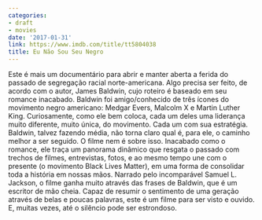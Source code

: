 ```yaml
---
categories:
- draft
- movies
date: '2017-01-31'
link: https://www.imdb.com/title/tt5804038
title: Eu Não Sou Seu Negro
---
```


Este é mais um documentário para abrir e manter aberta a ferida do passado de segregação racial norte-americana. Algo precisa ser feito, de acordo com o autor, James Baldwin, cujo roteiro é baseado em seu romance inacabado. Baldwin foi amigo/conhecido de três ícones do movimento negro americano: Medgar Evers, Malcolm X e Martin Luther King. Curiosamente, como ele bem coloca, cada um deles uma liderança muito diferente, muito única, do movimento. Cada um com sua estratégia. Baldwin, talvez fazendo média, não torna claro qual é, para ele, o caminho melhor a ser seguido. O filme nem é sobre isso. Inacabado como o romance, ele traça um panorama dinâmico que resgata o passado com trechos de filmes, entrevistas, fotos, e ao mesmo tempo une com o presente (o movimento Black Lives Matter), em uma forma de consolidar toda a história em nossas mãos. Narrado pelo incomparável Samuel L. Jackson, o filme ganha muito através das frases de Baldwin, que é um escritor de mão cheia. Capaz de resumir o sentimento de uma geração através de belas e poucas palavras, este é um filme para ser visto e ouvido. E, muitas vezes, até o silêncio pode ser estrondoso.